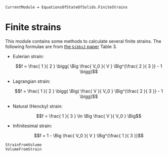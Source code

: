 ```@meta
CurrentModule = EquationsOfStateOfSolids.FiniteStrains
```

# Finite strains

This module contains some methods to calculate several finite strains.
The following formulae are from
[the `Gibbs2` paper](https://www.sciencedirect.com/science/article/pii/S0010465511001470) Table 3.

- Eulerian strain:

  ```math
  f = \frac{ 1 }{ 2 } \bigg( \Big \frac{ V_0 }{ V } \Big^{\frac{ 2 }{ 3 }} - 1 \bigg)
  ```

- Lagrangian strain:

  ```math
  f = \frac{ 1 }{ 2 } \bigg( \Big( \frac{ V }{ V_0 } \Big^{\frac{ 2 }{ 3 }} - 1 \bigg)
  ```

- Natural (Hencky) strain:

  ```math
  f = \frac{ 1 }{ 3 } \ln \Big \frac{ V }{ V_0 } \Big
  ```

- Infinitesimal strain:

  ```math
  f = 1 - \Big \frac{ V_0 }{ V } \Big^{\frac{ 1 }{ 3 }}
  ```

```@docs
StrainFromVolume
VolumeFromStrain
```
